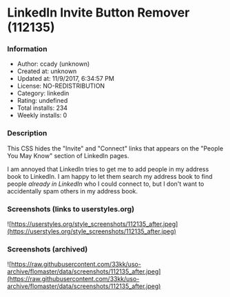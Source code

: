 # LinkedIn Invite Button Remover (112135)

### Information
- Author: ccady (unknown)
- Created at: unknown
- Updated at: 11/9/2017, 6:34:57 PM
- License: NO-REDISTRIBUTION
- Category: linkedin
- Rating: undefined
- Total installs: 234
- Weekly installs: 0


### Description
This CSS hides the "Invite" and "Connect" links that appears on the "People You May Know" section of LinkedIn pages.

I am annoyed that LinkedIn tries to get me to add people in my address book to LinkedIn.  I am happy to let them search my address book to find people *already in LinkedIn* who I could connect to, but I don't want to accidentally spam others in my address book.


### Screenshots (links to userstyles.org)
![https://userstyles.org/style_screenshots/112135_after.jpeg](https://userstyles.org/style_screenshots/112135_after.jpeg)


### Screenshots (archived)
![https://raw.githubusercontent.com/33kk/uso-archive/flomaster/data/screenshots/112135_after.jpeg](https://raw.githubusercontent.com/33kk/uso-archive/flomaster/data/screenshots/112135_after.jpeg)
